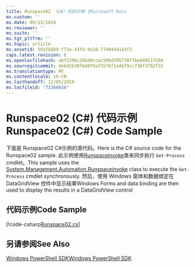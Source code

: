 ```yaml
---
title: Runspace02 （C#）代码示例 |Microsoft Docs
ms.custom: ''
ms.date: 09/13/2016
ms.reviewer: ''
ms.suite: ''
ms.tgt_pltfrm: ''
ms.topic: article
ms.assetid: 59a7b8b9-f72e-43fd-9a10-77404441a3f2
caps.latest.revision: 6
ms.openlocfilehash: abf539bc29bd9ccac59bd5957397fbe68951f266
ms.sourcegitcommit: debd2b38fb8070a7357bf1a4bf9cc736f3702f31
ms.translationtype: MT
ms.contentlocale: zh-CN
ms.lasthandoff: 12/05/2019
ms.locfileid: "72366616"
---
```

# <a name="runspace02-c-code-sample"></a><span data-ttu-id="11162-102">Runspace02 (C#) 代码示例</span><span class="sxs-lookup"><span data-stu-id="11162-102">Runspace02 (C#) Code Sample</span></span>

<span data-ttu-id="11162-103">下面是 Runspace02 C#示例的源代码。</span><span class="sxs-lookup"><span data-stu-id="11162-103">Here is the C# source code for the Runspace02 sample.</span></span> <span data-ttu-id="11162-104">此示例使用[Runspaceinvoke](/dotnet/api/System.Management.Automation.RunspaceInvoke)类来同步执行 `Get-Process` cmdlet。</span><span class="sxs-lookup"><span data-stu-id="11162-104">This sample uses the [System.Management.Automation.Runspaceinvoke](/dotnet/api/System.Management.Automation.RunspaceInvoke) class to execute the `Get-Process` cmdlet synchronously.</span></span> <span data-ttu-id="11162-105">然后，使用 Windows 窗体和数据绑定在 DataGridView 控件中显示结果</span><span class="sxs-lookup"><span data-stu-id="11162-105">Windows Forms and data binding are then used to display the results in a DataGridView control</span></span>

## <a name="code-sample"></a><span data-ttu-id="11162-106">代码示例</span><span class="sxs-lookup"><span data-stu-id="11162-106">Code Sample</span></span>

[!code-csharp[Runspace02.cs](../../../../powershell-sdk-samples/SDK-2.0/csharp/Runspace02/Runspace02.cs#L11-L82 "Runspace02.cs")]

## <a name="see-also"></a><span data-ttu-id="11162-107">另请参阅</span><span class="sxs-lookup"><span data-stu-id="11162-107">See Also</span></span>

[<span data-ttu-id="11162-108">Windows PowerShell SDK</span><span class="sxs-lookup"><span data-stu-id="11162-108">Windows PowerShell SDK</span></span>](../windows-powershell-reference.md)
